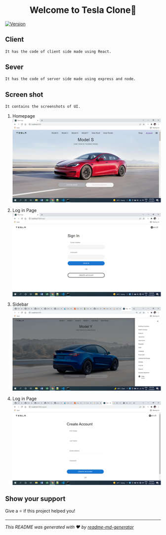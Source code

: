 <h1 align="center">Welcome to Tesla Clone👋</h1>
<p>
  <a href="https://www.npmjs.com/package/client" target="_blank">
    <img alt="Version" src="https://img.shields.io/npm/v/client.svg">
  </a>
</p>

## Client

```sh
It has the code of client side made using React.
```

## Sever

```sh
It has the code of server side made using express and node.
```

## Screen shot

```sh
It contains the screenshots of UI.
```
1. Homepage
![Homepage](https://github.com/Dhaval-Tank/Tesla-clone/blob/main/screenshot/Homepage.png?raw=true)

2. Log in Page
![Login Page](https://github.com/Dhaval-Tank/Tesla-clone/blob/main/screenshot/login_page.png?raw=true)

3. Sidebar
![Login Page](https://github.com/Dhaval-Tank/Tesla-clone/blob/main/screenshot/sidebar.png?raw=true)

4. Log in Page
![Login Page](https://github.com/Dhaval-Tank/Tesla-clone/blob/main/screenshot/SignUp_page.png?raw=true)

## Show your support

Give a ⭐️ if this project helped you!

***
_This README was generated with ❤️ by [readme-md-generator](https://github.com/kefranabg/readme-md-generator)_

